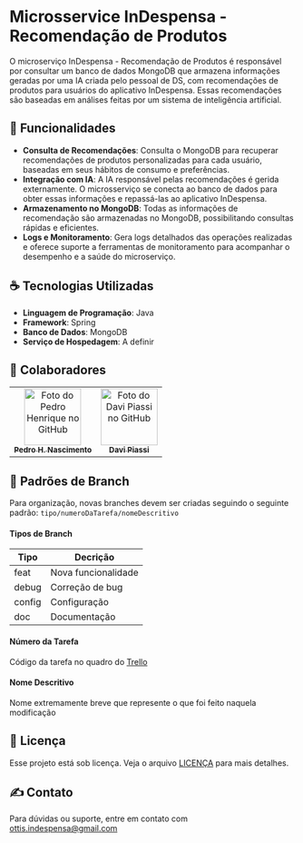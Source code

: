 # Microsservice InDespensa - Recomendação de Produtos
O microserviço InDespensa - Recomendação de Produtos é responsável por consultar um banco de dados MongoDB que armazena informações geradas por uma IA criada pelo pessoal de DS, com recomendações de produtos para usuários do aplicativo InDespensa. Essas recomendações são baseadas em análises feitas por um sistema de inteligência artificial.

## 🚀 Funcionalidades 
- **Consulta de Recomendações**: Consulta o MongoDB para recuperar recomendações de produtos personalizadas para cada usuário, baseadas em seus hábitos de consumo e preferências.
- **Integração com IA**: A IA responsável pelas recomendações é gerida externamente. O microsserviço se conecta ao banco de dados para obter essas informações e repassá-las ao aplicativo InDespensa.
- **Armazenamento no MongoDB**: Todas as informações de recomendação são armazenadas no MongoDB, possibilitando consultas rápidas e eficientes.
- **Logs e Monitoramento**: Gera logs detalhados das operações realizadas e oferece suporte a ferramentas de monitoramento para acompanhar o desempenho e a saúde do microserviço.

## ☕ Tecnologias Utilizadas
- **Linguagem de Programação**: Java
- **Framework**: Spring
- **Banco de Dados**: MongoDB
- **Serviço de Hospedagem**: A definir

## 🤝 Colaboradores
<table>
  <tr>
    <td align="center">
      <a href="https://github.com/pedroggwp" title="Perfil do Pedro H. Nascimento">
        <img src="https://github.com/pedroggwp.png" width="100px;" alt="Foto do Pedro Henrique no GitHub"/><br>
        <sub>
          <b>Pedro H. Nascimento</b>
        </sub>
      </a>
    </td>
    <td align="center">
      <a href="https://github.com/Davipiassi" title="Perfil do Davi Piassi">
        <img src="https://github.com/Davipiassi.png" width="100px;" alt="Foto do Davi Piassi no GitHub"/><br>
        <sub>
          <b>Davi Piassi</b>
        </sub>
      </a>
    </td>
  </tr>
</table>

## 🔡 Padrões de Branch
Para organização, novas branches devem ser criadas seguindo o seguinte padrão: `tipo/numeroDaTarefa/nomeDescritivo`
#### Tipos de Branch
| Tipo   | Decrição            |
| ------ | ------------------- |
| feat   | Nova funcionalidade | 
| debug  | Correção de bug     |
| config | Configuração        |
| doc    | Documentação        |
#### Número da Tarefa
Código da tarefa no quadro do [Trello](https://trello.com/b/5BLwrWfB/indespensa)
#### Nome Descritivo
Nome extremamente breve que represente o que foi feito naquela modificação

## 📝 Licença
Esse projeto está sob licença. Veja o arquivo [LICENÇA](LICENSE) para mais detalhes.

## ✍ Contato
Para dúvidas ou suporte, entre em contato com ottis.indespensa@gmail.com
